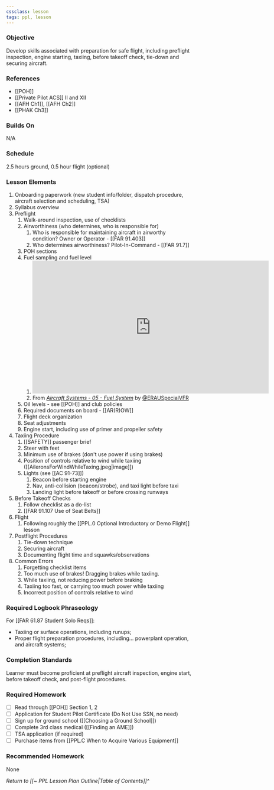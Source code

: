 ```yaml
---
cssclass: lesson
tags: ppl, lesson
---
```

### Objective
Develop skills associated with preparation for safe flight, including preflight inspection, engine starting, taxiing, before takeoff check, tie-down and securing aircraft.

### References
- [[POH]]
- [[Private Pilot ACS]] II and XII
- [[AFH Ch1]], [[AFH Ch2]]
- [[PHAK Ch3]]

### Builds On
N/A

### Schedule
2.5 hours ground, 0.5 hour flight (optional)

### Lesson Elements
1. Onboarding paperwork (new student info/folder, dispatch procedure, aircraft selection and scheduling, TSA)
2. Syllabus overview
3. Preflight
	1. Walk-around inspection, use of checklists
	2. Airworthiness (who determines, who is responsible for)
		1. Who is responsible for maintaining aircraft in airworthy condition? Owner or Operator - [[FAR 91.403]]
		2. Who determines airworthiness? Pilot-In-Command - [[FAR 91.7]]
	3. POH sections
	4. Fuel sampling and fuel level
		1. <iframe id="ytplayer" type="text/html" width="640" height="360" src="https://youtube.com/embed/rya4YFDpsPs?start=193"  frameborder="0"></iframe>
		1. From *[Aircraft Systems - 05 - Fuel System](https://www.youtube.com/watch?v=rya4YFDpsPs)* by [@ERAUSpecialVFR](https://www.youtube.com/@ERAUSpecialVFR)
	5. Oil levels - see [[POH]] and club policies
	6. Required documents on board - [[AR(R)OW]]
	7. Flight deck organization
	8. Seat adjustments
	9. Engine start, including use of primer and propeller safety
4. Taxiing Procedure
	1. [[SAFETY]] passenger brief
	2. Steer with feet
	3. Minimum use of brakes (don't use power if using brakes)
	4. Position of controls relative to wind while taxiing ([[AileronsForWindWhileTaxing.jpeg|image]])
	5. Lights (see [[AC 91-73]])
		1. Beacon before starting engine
		2. Nav, anti-collision (beacon/strobe), and taxi light before taxi
		3. Landing light before takeoff or before crossing runways
5. Before Takeoff Checks
	1. Follow checklist as a do-list
	2. [[FAR 91.107 Use of Seat Belts]]
6. Flight
	1. Following roughly the [[PPL.0 Optional Introductory or Demo Flight]] lesson
7. Postflight Procedures
	1. Tie-down technique
	3. Securing aircraft
	4. Documenting flight time and squawks/observations
8. Common Errors
	1. Forgetting checklist items
	2. Too much use of brakes! Dragging brakes while taxiing.
	3. While taxiing, not reducing power before braking
	4. Taxiing too fast, or carrying too much power while taxiing
	5. Incorrect position of controls relative to wind

### Required Logbook Phraseology
For [[FAR 61.87 Student Solo Reqs]]: 
- Taxiing or surface operations, including runups;
- Proper flight preparation procedures, including... powerplant operation, and aircraft systems;

### Completion Standards
Learner must become proficient at preflight aircraft inspection, engine start, before takeoff check, and post-flight procedures.

### Required Homework
- [ ] Read through [[POH]] Section 1, 2
- [ ] Application for Student Pilot Certificate (Do Not Use SSN, no need)
- [ ] Sign up for ground school ([[Choosing a Ground School]])
- [ ] Complete 3rd class medical ([[Finding an AME]])
- [ ] TSA application (if required)
- [ ] Purchase items from [[PPL.C When to Acquire Various Equipment]]

### Recommended Homework
None

*Return to [[~ PPL Lesson Plan Outline|Table of Contents]]^*